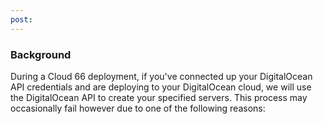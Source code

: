 ```yaml
---
post: 
---
```


### Background
During a Cloud 66 deployment, if you've connected up your DigitalOcean API credentials and are deploying to your DigitalOcean cloud, we will use the DigitalOcean API to create your specified servers.
This process may occasionally fail however due to one of the following reasons:

